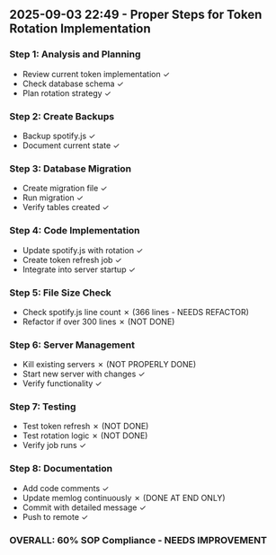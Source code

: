 ## 2025-09-03 22:49 - Proper Steps for Token Rotation Implementation

### Step 1: Analysis and Planning
- Review current token implementation ✓
- Check database schema ✓
- Plan rotation strategy ✓

### Step 2: Create Backups
- Backup spotify.js ✓
- Document current state ✓

### Step 3: Database Migration
- Create migration file ✓
- Run migration ✓
- Verify tables created ✓

### Step 4: Code Implementation
- Update spotify.js with rotation ✓
- Create token refresh job ✓
- Integrate into server startup ✓

### Step 5: File Size Check
- Check spotify.js line count ✗ (366 lines - NEEDS REFACTOR)
- Refactor if over 300 lines ✗ (NOT DONE)

### Step 6: Server Management
- Kill existing servers ✗ (NOT PROPERLY DONE)
- Start new server with changes ✓
- Verify functionality ✓

### Step 7: Testing
- Test token refresh ✗ (NOT DONE)
- Test rotation logic ✗ (NOT DONE)
- Verify job runs ✓

### Step 8: Documentation
- Add code comments ✓
- Update memlog continuously ✗ (DONE AT END ONLY)
- Commit with detailed message ✓
- Push to remote ✓

### OVERALL: 60% SOP Compliance - NEEDS IMPROVEMENT
